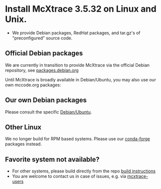 # Install McXtrace 3.5.32 on Linux and Unix.

* We provide Debian packages, RedHat packages, and tar.gz's of "preconfigured" source code.

## Official Debian packages
We are currently in transition to provide McXtrace via the official Debian repository, see [packages.debian.org](https://packages.debian.org/search?keywords=mcxtrace&searchon=names&suite=all&section=all)

Until McXtrace is broadly available in Debian/Ubuntu, you may also use our own mccode.org packages:

## Our own Debian packages
Please consult the specific [Debian/Ubuntu](debian/README.md).

## Other Linux
We no longer build for RPM based systems. Please use our [conda-forge](../conda/README.md) packages instead.

## Favorite system not available?
* For other systems, please build directly from the repo [build instructions](https://github.com/mccode-dev/McCode/wiki/Building-McXtrace-McXtrace)
 * You are welcome to contact us in case of issues, e.g. via [mcxtrace-users](mailto:mcxtrace-users@mcxtrace.org)
